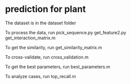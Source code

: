 # prediction for plant


The dataset is in the dataset folder

To process the data, run pick_sequence.py get_feature2.py get_interaction_matrix.m

To get the similarity, run get_similarity_matrix.m

To cross-validate, run cross_validation.m

To get the best parameters, run best_parameters.m

To analyze cases, run top_recall.m
